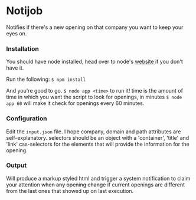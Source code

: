 # Notijob

Notifies if there's a new opening on that company you want to keep your eyes on.

### Installation

You should have node installed, head over to node's [website](https://nodejs.org/en/) if you don't have it.

Run the following:
`$ npm install`

And you're good to go. `$ node app <time>` to run it!
time is the amount of time in which you want the script to look for openings, in minutes
`$ node app 60` will make it check for openings every 60 minutes.

### Configuration

Edit the `input.json` file. I hope company, domain and path attributes are self-explanatory.
selectors should be an object with a 'container', 'title' and 'link' css-selectors for the elements that will provide the information for the opening.

### Output

Will produce a markup styled html and trigger a system notification to claim your attention ~~when any opening change~~ if current openings are different from the last ones that showed up on last execution.
